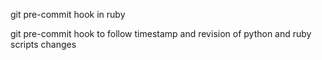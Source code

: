 git pre-commit hook in ruby

git pre-commit hook to follow timestamp
and revision of python and ruby scripts
changes
